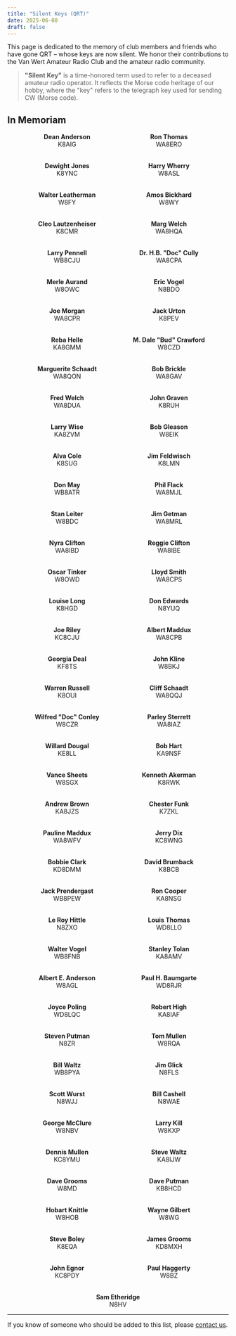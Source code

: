 ```yaml
---
title: "Silent Keys (QRT)"
date: 2025-06-08
draft: false
---
```


This page is dedicated to the memory of club members and friends who have gone QRT – whose keys are now silent. We honor their contributions to the Van Wert Amateur Radio Club and the amateur radio community.

> **"Silent Key"** is a time-honored term used to refer to a deceased amateur radio operator. It reflects the Morse code heritage of our hobby, where the "key" refers to the telegraph key used for sending CW (Morse code).

## In Memoriam

<div style="display: flex; flex-wrap: wrap; justify-content: center; gap: 2rem; text-align: center;">

<div style="width: 200px;"><strong>Dean Anderson</strong><br>K8AIG</div>
<div style="width: 200px;"><strong>Ron Thomas</strong><br>WA8ERO</div>
<div style="width: 200px;"><strong>Dewight Jones</strong><br>K8YNC</div>
<div style="width: 200px;"><strong>Harry Wherry</strong><br>W8ASL</div>
<div style="width: 200px;"><strong>Walter Leatherman</strong><br>W8FY</div>
<div style="width: 200px;"><strong>Amos Bickhard</strong><br>W8WY</div>
<div style="width: 200px;"><strong>Cleo Lautzenheiser</strong><br>K8CMR</div>
<div style="width: 200px;"><strong>Marg Welch</strong><br>WA8HQA</div>
<div style="width: 200px;"><strong>Larry Pennell</strong><br>WB8CJU</div>
<div style="width: 200px;"><strong>Dr. H.B. "Doc" Cully</strong><br>WA8CPA</div>
<div style="width: 200px;"><strong>Merle Aurand</strong><br>W8OWC</div>
<div style="width: 200px;"><strong>Eric Vogel</strong><br>N8BDO</div>
<div style="width: 200px;"><strong>Joe Morgan</strong><br>WA8CPR</div>
<div style="width: 200px;"><strong>Jack Urton</strong><br>K8PEV</div>
<div style="width: 200px;"><strong>Reba Helle</strong><br>KA8GMM</div>
<div style="width: 200px;"><strong>M. Dale "Bud" Crawford</strong><br>W8CZD</div>
<div style="width: 200px;"><strong>Marguerite Schaadt</strong><br>WA8QON</div>
<div style="width: 200px;"><strong>Bob Brickle</strong><br>WA8GAV</div>
<div style="width: 200px;"><strong>Fred Welch</strong><br>WA8DUA</div>
<div style="width: 200px;"><strong>John Graven</strong><br>K8RUH</div>
<div style="width: 200px;"><strong>Larry Wise</strong><br>KA8ZVM</div>
<div style="width: 200px;"><strong>Bob Gleason</strong><br>W8EIK</div>
<div style="width: 200px;"><strong>Alva Cole</strong><br>K8SUG</div>
<div style="width: 200px;"><strong>Jim Feldwisch</strong><br>K8LMN</div>
<div style="width: 200px;"><strong>Don May</strong><br>WB8ATR</div>
<div style="width: 200px;"><strong>Phil Flack</strong><br>WA8MJL</div>
<div style="width: 200px;"><strong>Stan Leiter</strong><br>W8BDC</div>
<div style="width: 200px;"><strong>Jim Getman</strong><br>WA8MRL</div>
<div style="width: 200px;"><strong>Nyra Clifton</strong><br>WA8IBD</div>
<div style="width: 200px;"><strong>Reggie Clifton</strong><br>WA8IBE</div>
<div style="width: 200px;"><strong>Oscar Tinker</strong><br>W8OWD</div>
<div style="width: 200px;"><strong>Lloyd Smith</strong><br>WA8CPS</div>
<div style="width: 200px;"><strong>Louise Long</strong><br>K8HGD</div>
<div style="width: 200px;"><strong>Don Edwards</strong><br>N8YUQ</div>
<div style="width: 200px;"><strong>Joe Riley</strong><br>KC8CJU</div>
<div style="width: 200px;"><strong>Albert Maddux</strong><br>WA8CPB</div>
<div style="width: 200px;"><strong>Georgia Deal</strong><br>KF8TS</div>
<div style="width: 200px;"><strong>John Kline</strong><br>W8BKJ</div>
<div style="width: 200px;"><strong>Warren Russell</strong><br>K8OUI</div>
<div style="width: 200px;"><strong>Cliff Schaadt</strong><br>WA8QQJ</div>
<div style="width: 200px;"><strong>Wilfred "Doc" Conley</strong><br>W8CZR</div>
<div style="width: 200px;"><strong>Parley Sterrett</strong><br>WA8IAZ</div>
<div style="width: 200px;"><strong>Willard Dougal</strong><br>KE8LL</div>
<div style="width: 200px;"><strong>Bob Hart</strong><br>KA9NSF</div>
<div style="width: 200px;"><strong>Vance Sheets</strong><br>W8SGX</div>
<div style="width: 200px;"><strong>Kenneth Akerman</strong><br>K8RWK</div>
<div style="width: 200px;"><strong>Andrew Brown</strong><br>KA8JZS</div>
<div style="width: 200px;"><strong>Chester Funk</strong><br>K7ZKL</div>
<div style="width: 200px;"><strong>Pauline Maddux</strong><br>WA8WFV</div>
<div style="width: 200px;"><strong>Jerry Dix</strong><br>KC8WNG</div>
<div style="width: 200px;"><strong>Bobbie Clark</strong><br>KD8DMM</div>
<div style="width: 200px;"><strong>David Brumback</strong><br>K8BCB</div>
<div style="width: 200px;"><strong>Jack Prendergast</strong><br>WB8PEW</div>
<div style="width: 200px;"><strong>Ron Cooper</strong><br>KA8NSG</div>
<div style="width: 200px;"><strong>Le Roy Hittle</strong><br>N8ZXO</div>
<div style="width: 200px;"><strong>Louis Thomas</strong><br>WD8LLO</div>
<div style="width: 200px;"><strong>Walter Vogel</strong><br>WB8FNB</div>
<div style="width: 200px;"><strong>Stanley Tolan</strong><br>KA8AMV</div>
<div style="width: 200px;"><strong>Albert E. Anderson</strong><br>W8AGL</div>
<div style="width: 200px;"><strong>Paul H. Baumgarte</strong><br>WD8RJR</div>
<div style="width: 200px;"><strong>Joyce Poling</strong><br>WD8LQC</div>
<div style="width: 200px;"><strong>Robert High</strong><br>KA8IAF</div>
<div style="width: 200px;"><strong>Steven Putman</strong><br>N8ZR</div>
<div style="width: 200px;"><strong>Tom Mullen</strong><br>W8RQA</div>
<div style="width: 200px;"><strong>Bill Waltz</strong><br>WB8PYA</div>
<div style="width: 200px;"><strong>Jim Glick</strong><br>N8FLS</div>
<div style="width: 200px;"><strong>Scott Wurst</strong><br>N8WJJ</div>
<div style="width: 200px;"><strong>Bill Cashell</strong><br>N8WAE</div>
<div style="width: 200px;"><strong>George McClure</strong><br>W8NBV</div>
<div style="width: 200px;"><strong>Larry Kill</strong><br>W8KXP</div>
<div style="width: 200px;"><strong>Dennis Mullen</strong><br>KC8YMU</div>
<div style="width: 200px;"><strong>Steve Waltz</strong><br>KA8IJW</div>
<div style="width: 200px;"><strong>Dave Grooms</strong><br>W8MD</div>
<div style="width: 200px;"><strong>Dave Putman</strong><br>KB8HCD</div>
<div style="width: 200px;"><strong>Hobart Knittle</strong><br>W8HOB</div>
<div style="width: 200px;"><strong>Wayne Gilbert</strong><br>W8WG</div>
<div style="width: 200px;"><strong>Steve Boley</strong><br>K8EQA</div>
<div style="width: 200px;"><strong>James Grooms</strong><br>KD8MXH</div>
<div style="width: 200px;"><strong>John Egnor</strong><br>KC8PDY</div>
<div style="width: 200px;"><strong>Paul Haggerty</strong><br>W8BZ</div>
<div style="width: 200px;"><strong>Sam Etheridge</strong><br>N8HV</div>

</div>

---

If you know of someone who should be added to this list, please [contact us](mailto:info@w8fy.org).
